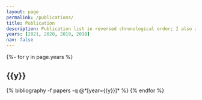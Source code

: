 ```yaml
---
layout: page
permalink: /publications/
title: Publication
description: Publication list in reversed chronological order; I also attach some presentation slides for conference papers.
years: [2021, 2020, 2019, 2018]
nav: false
---
```

<!-- _pages/publications.md -->
<div class="publications">

{%- for y in page.years %}
  <h2 class="year">{{y}}</h2>
  {% bibliography -f papers -q @*[year={{y}}]* %}
{% endfor %}

</div>
